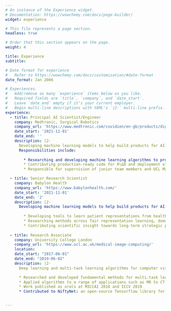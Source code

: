 ```yaml
---
# An instance of the Experience widget.
# Documentation: https://wowchemy.com/docs/page-builder/
widget: experience

# This file represents a page section.
headless: true

# Order that this section appears on the page.
weight: 4

title: Experience
subtitle:

# Date format for experience
#   Refer to https://wowchemy.com/docs/customization/#date-format
date_format: Jan 2006

# Experiences.
#   Add/remove as many `experience` items below as you like.
#   Required fields are `title`, `company`, and `date_start`.
#   Leave `date_end` empty if it's your current employer.
#   Begin multi-line descriptions with YAML's `|2-` multi-line prefix.
experience:
  - title: Principal AI Scientist/Engineer   
    company: Medtronic, Surgical Robotics
    company_url: 'https://www.medtronic.com/covidien/en-gb/products/digital-surgery.html?sfdcid=7014O000001JF3G&cid=PPC:GOOG:%2Btouch%20%2Bsurgery%20%2Bmedtronic:ras-hugo&ef_id=CjwKCAjw2K6lBhBXEiwA5RjtCURwi_Fzxqer3WneVRPlgDTSO4X3gDsuh114fh2wCoPo1ERMbvyzRxoCiesQAvD_BwE:G:s&s_kwcid=AL!18272!3!525862558723!b!!g!!%2Btouch%20%2Bsurgery%20%2Bmedtronic!12117747053!118230064924'
    date_start: '2021-11-01'
    date_end: ''
    description: |2-
      Developing machine learning models to help build products for AI-driven health care. 
      Responsibilities include:
      
        * Researching and developing machine learning algorithms to process surgical videos:
        * Contributing production-ready code for R\&D and deployment of models for production
        * Responsible for supervision of junior team members and UCL Machine Learning MSc students

  - title: Senior Research Scientist   
    company: Babylon Health
    company_url: 'https://www.babylonhealth.com/'
    date_start: '2021-11-01'
    date_end: '2'
    description: |2-
      Developing machine learning models to help build products for AI-driven health care. Responsibilities include:
    
        * Developing tools to learn patient representations from health data for dynamic risk stratification
        * Researching methods across fair representation learning, domain generalisation and modularity in neural networks
        * Contributing scientific insight towards long-term strategic product vision
        
  - title: Research Associate
    company: University College London
    company_url: 'https://www.ucl.ac.uk/medical-image-computing/'
    location: 
    date_start: "2017-06-01"
    date_end: "2019-06-02"
    description: |2-
      Deep learning and multi-task learning algorithms for computer vision and medical image computing.

      * Researched and developed fundamental methods for multi-task learning applied to computer vision and medical image computing
      * Applied algorithms to a range of applications such as MR to CT image synthesis and organ-at-risk segmentation in MR-only radiotherapy planning
      * Work published as orals at MICCAI 2018 and ICCV 2019
      * Contributed to NiftyNet: an open-source Tensorflow library for deep learning in medical image analysis


---
```

